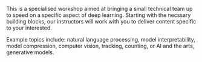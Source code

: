 <p> This is a specialised workshop aimed at bringing a small technical team up
to speed on a specific aspect of deep learning. Starting with the necssary
building blocks, our instructors will work with you to deliver content
specific to your interested.
</p>
<p>
Example topics include: natural language processing, model interpretability,
model compression, computer vision, tracking, counting, or AI and the
arts, generative models.
</p>
